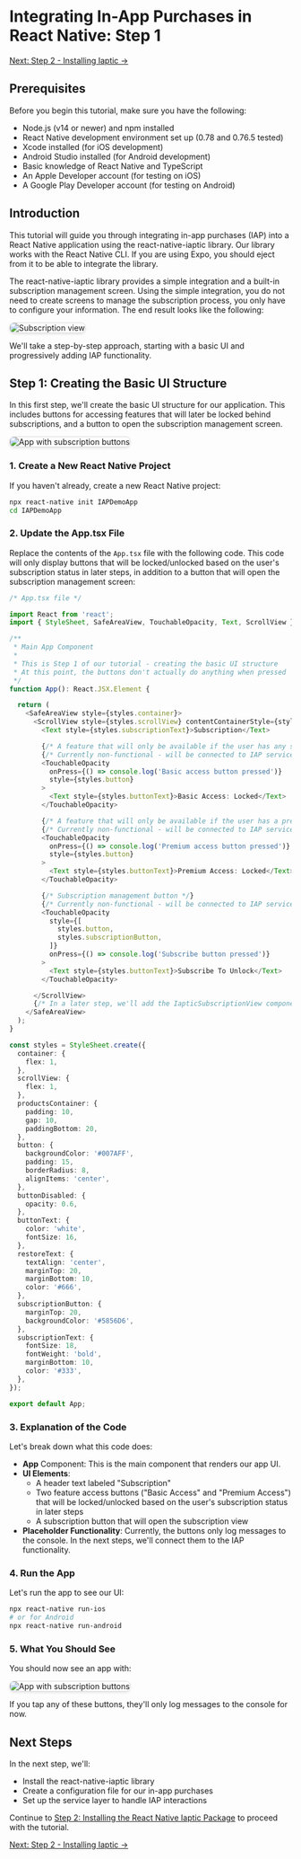 # Integrating In-App Purchases in React Native: Step 1

[Next: Step 2 - Installing Iaptic →](tutorial-step2.html)

## Prerequisites

Before you begin this tutorial, make sure you have the following:

- Node.js (v14 or newer) and npm installed
- React Native development environment set up (0.78 and 0.76.5 tested)
- Xcode installed (for iOS development)
- Android Studio installed (for Android development)
- Basic knowledge of React Native and TypeScript
- An Apple Developer account (for testing on iOS)
- A Google Play Developer account (for testing on Android)

## Introduction

This tutorial will guide you through integrating in-app purchases (IAP) into a React Native application using the react-native-iaptic library. Our library works with the React Native CLI. If you are using Expo, you should eject from it to be able to integrate the library.

The react-native-iaptic library provides a simple integration and a built-in subscription management screen. Using the simple integration, you do not need to create screens to manage the subscription process, you only have to configure your information. The end result looks like the following:

<img src="img/iapui2.png" alt="Subscription view" style="max-width: 300px; border: 1px solid #ddd; border-radius: 8px; box-shadow: 0 2px 4px rgba(0,0,0,0.1);">

We'll take a step-by-step approach, starting with a basic UI and progressively adding IAP functionality.

## Step 1: Creating the Basic UI Structure

In this first step, we'll create the basic UI structure for our application. This includes buttons for accessing features that will later be locked behind subscriptions, and a button to open the subscription management screen.

<img src="img/buttons.png" alt="App with subscription buttons" style="max-width: 300px; border: 1px solid #ddd; border-radius: 8px; box-shadow: 0 2px 4px rgba(0,0,0,0.1);">

### 1. Create a New React Native Project

If you haven't already, create a new React Native project:

```bash
npx react-native init IAPDemoApp
cd IAPDemoApp
```

### 2. Update the App.tsx File

Replace the contents of the `App.tsx` file with the following code. This code will only display buttons that will be locked/unlocked based on the user's subscription status in later steps, in addition to a button that will open the subscription management screen:

```typescript
/* App.tsx file */

import React from 'react';
import { StyleSheet, SafeAreaView, TouchableOpacity, Text, ScrollView } from 'react-native';

/**
 * Main App Component
 * 
 * This is Step 1 of our tutorial - creating the basic UI structure
 * At this point, the buttons don't actually do anything when pressed
 */
function App(): React.JSX.Element {

  return (
    <SafeAreaView style={styles.container}>
      <ScrollView style={styles.scrollView} contentContainerStyle={styles.productsContainer}>
        <Text style={styles.subscriptionText}>Subscription</Text>

        {/* A feature that will only be available if the user has any subscription */}
        {/* Currently non-functional - will be connected to IAP service in later steps */}
        <TouchableOpacity
          onPress={() => console.log('Basic access button pressed')}
          style={styles.button}
        >
          <Text style={styles.buttonText}>Basic Access: Locked</Text>
        </TouchableOpacity>

        {/* A feature that will only be available if the user has a premium subscription */}
        {/* Currently non-functional - will be connected to IAP service in later steps */}
        <TouchableOpacity
          onPress={() => console.log('Premium access button pressed')}
          style={styles.button}
        >
          <Text style={styles.buttonText}>Premium Access: Locked</Text>
        </TouchableOpacity>

        {/* Subscription management button */}
        {/* Currently non-functional - will be connected to IAP service in later steps */}
        <TouchableOpacity
          style={[
            styles.button,
            styles.subscriptionButton,
          ]}
          onPress={() => console.log('Subscribe button pressed')}
        >
          <Text style={styles.buttonText}>Subscribe To Unlock</Text>
        </TouchableOpacity>

      </ScrollView>
      {/* In a later step, we'll add the IapticSubscriptionView component here */}
    </SafeAreaView>
  );
}

const styles = StyleSheet.create({
  container: {
    flex: 1,
  },
  scrollView: {
    flex: 1,
  },
  productsContainer: {
    padding: 10,
    gap: 10,
    paddingBottom: 20,
  },
  button: {
    backgroundColor: '#007AFF',
    padding: 15,
    borderRadius: 8,
    alignItems: 'center',
  },
  buttonDisabled: {
    opacity: 0.6,
  },
  buttonText: {
    color: 'white',
    fontSize: 16,
  },
  restoreText: {
    textAlign: 'center',
    marginTop: 20,
    marginBottom: 10,
    color: '#666',
  },
  subscriptionButton: {
    marginTop: 20,
    backgroundColor: '#5856D6',
  },
  subscriptionText: {
    fontSize: 18,
    fontWeight: 'bold',
    marginBottom: 10,
    color: '#333',
  },
});

export default App;
```

### 3. Explanation of the Code

Let's break down what this code does:

- **App** Component: This is the main component that renders our app UI.
- **UI Elements**:
  - A header text labeled "Subscription"
  - Two feature access buttons ("Basic Access" and "Premium Access") that will be locked/unlocked based on the user's subscription status in later steps
  - A subscription button that will open the subscription view
- **Placeholder Functionality**: Currently, the buttons only log messages to the console. In the next steps, we'll connect them to the IAP functionality.

### 4. Run the App

Let's run the app to see our UI:

```bash
npx react-native run-ios
# or for Android
npx react-native run-android
```

### 5. What You Should See

You should now see an app with:

<img src="img/buttons.png" alt="App with subscription buttons" style="max-width: 300px; border: 1px solid #ddd; border-radius: 8px; box-shadow: 0 2px 4px rgba(0,0,0,0.1);">

If you tap any of these buttons, they'll only log messages to the console for now.

## Next Steps

In the next step, we'll:

- Install the react-native-iaptic library
- Create a configuration file for our in-app purchases
- Set up the service layer to handle IAP interactions

Continue to [Step 2: Installing the React Native Iaptic Package](tutorial-step2.html) to proceed with the tutorial.

[Next: Step 2 - Installing Iaptic →](tutorial-step2.html) 